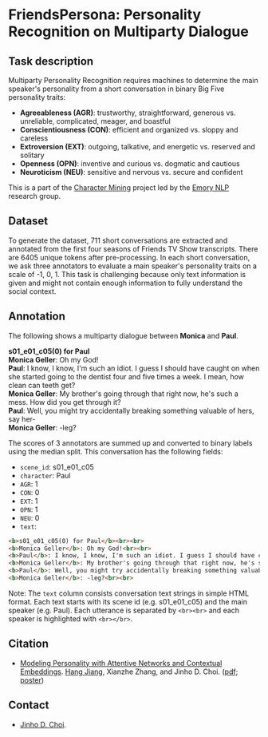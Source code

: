 # FriendsPersona: Personality Recognition on Multiparty Dialogue

## Task description

Multiparty Personality Recognition requires machines to determine the main speaker's personality from a short conversation in binary Big Five personality traits:
  - **Agreeableness (AGR)**: trustworthy, straightforward, generous vs. unreliable, complicated, meager, and boastful
  - **Conscientiousness (CON)**: efficient and organized vs. sloppy and careless
  - **Extroversion (EXT)**:  outgoing, talkative, and energetic vs. reserved and solitary
  - **Openness (OPN)**: inventive and curious vs. dogmatic and cautious
  - **Neuroticism (NEU)**: sensitive and nervous vs. secure and confident

This is a part of the [Character Mining](../../../character-mining) project led by the [Emory NLP](http://nlp.mathcs.emory.edu) research group.

## Dataset

To generate the dataset, 711 short conversations are extracted and annotated from the first four seasons of Friends TV Show transcripts. 
There are 6405 unique tokens after pre-processing. 
In each short conversation, we ask three annotators to evaluate a main speaker's personality traits on a scale of -1, 0, 1. 
This task is challenging because only text information is given and might not contain enough information to fully understand the social context.


## Annotation

The following shows a multiparty dialogue between **Monica** and **Paul**. 

<b>s01_e01_c05(0) for Paul</b><br>
<b>Monica Geller</b>: Oh my God!<br>
<b>Paul</b>: I know, I know, I'm such an idiot. I guess I should have caught on when she started going to the dentist four and five times a week. I mean, how clean can teeth get?<br>
<b>Monica Geller</b>: My brother's going through that right now, he's such a mess. How did you get through it?<br>
<b>Paul</b>: Well, you might try accidentally breaking something valuable of hers, say her-<br>
<b>Monica Geller</b>: -leg?<br>

<div hidden="" id="template">
<div class="col-xs-12 fields">
<div class="form-group"><label class="group-label">Based on the conversation, Paul is : </label>
<table class="table table-condensed table-striped table-responsive">
	<colgroup>
		<col class="col-xs-3 col-md-3" />
		<col class="col-xs-3 col-md-3" />
		<col class="col-xs-3 col-md-3" />
		<col class="col-xs-3 col-md-3" />
	</colgroup>
	<tbody>
	    <tr>
			<th>Agreeable:&nbsp;&nbsp;</th>
			<th><input name="agreeable" type="radio" value="1" /> 1</th>
			<th><input name="agreeable" type="radio" value="0" /> 0</th>
			<th><input name="agreeable" type="radio" value="-1" /> -1</th>
		</tr>
		<tr>
			<th>Conscientious:&nbsp;&nbsp;</th>
			<th><input name="conscientious" type="radio" value="1" /> 1 </th>
			<th><input name="conscientious" type="radio" value="0" /> 0 </th>
			<th><input name="conscientious" type="radio" value="-1" /> -1 </th>
		</tr>
		<tr>
			<th>Extraverted:&nbsp;&nbsp;</th>
			<th><input name="extraverted" type="radio" value="1" /> 1</th>
			<th><input name="extraverted" type="radio" value="0" /> 0</th>
			<th><input name="extraverted" type="radio" value="-1" /> -1</th>
		</tr>
		<tr>
			<th>Open to experience:&nbsp;&nbsp;</th>
			<th><input name="open" type="radio" value="1" /> 1</th>
			<th><input name="open" type="radio" value="0" /> 0</th>
			<th><input name="open" type="radio" value="-1" /> -1</th>
		</tr>
		<tr>
			<th>Emotionally Stable:&nbsp;&nbsp;</th>
			<th><input name="stable" type="radio" value="1" /> 1</th>
			<th><input name="stable" type="radio" value="0" /> 0 </th>
			<th><input name="stable" type="radio" value="-1" /> -1 </th>
		</tr>
	</tbody>
</table>
</div>
</div>
</div>


The scores of 3 annotators are summed up and converted to binary labels using the median split.
This conversation has the following fields:
  - `scene_id`: s01_e01_c05
  - `character`: Paul
  - `AGR`: 1
  - `CON`: 0
  - `EXT`: 1
  - `OPN`: 1
  - `NEU`: 0
  - `text`: 

```html
<b>s01_e01_c05(0) for Paul</b><br><br>
<b>Monica Geller</b>: Oh my God!<br><br>
<b>Paul</b>: I know, I know, I'm such an idiot. I guess I should have caught on when she started going to the dentist four and five times a week. I mean, how clean can teeth get?<br><br>
<b>Monica Geller</b>: My brother's going through that right now, he's such a mess. How did you get through it?<br><br>
<b>Paul</b>: Well, you might try accidentally breaking something valuable of hers, say her-<br><br>
<b>Monica Geller</b>: -leg?<br><br>
```

Note: The `text` column consists conversation text strings in simple HTML format. 
  Each text starts with its scene id (e.g. s01_e01_c05) and the main speaker (e.g. Paul).
  Each utterance is separated by `<br><br>` and each speaker is highlighted with `<br></br>`.


## Citation

* [Modeling Personality with Attentive Networks and Contextual Embeddings](). [Hang Jiang](https://www.linkedin.com/in/hjian42), Xianzhe Zhang, and Jinho D. Choi. ([pdf](); [poster]())

## Contact

* [Jinho D. Choi](http://www.mathcs.emory.edu/~choi).




